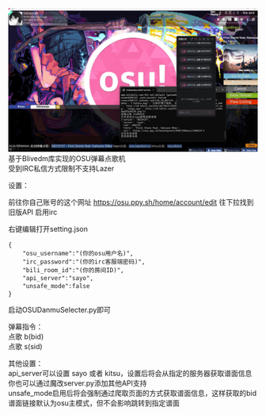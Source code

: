![效果演示](https://github.com/hiki8man/OSUDanmuSelecter/blob/main/image/preview.jpg)
基于Blivedm库实现的OSU弹幕点歌机  
受到IRC私信方式限制不支持Lazer


设置：

前往你自己账号的这个网址
https://osu.ppy.sh/home/account/edit
往下拉找到 旧版API 启用irc

右键编辑打开setting.json
```
{
    "osu_username":"(你的osu用户名)",
    "irc_password":"(你的irc客服端密码)",
    "bili_room_id":"(你的房间ID)",
    "api_server":"sayo",
    "unsafe_mode":false
}
```
启动OSUDanmuSelecter.py即可

弹幕指令：  
点歌 b(bid)  
点歌 s(sid)

其他设置：  
api_server可以设置 sayo 或者 kitsu，设置后将会从指定的服务器获取谱面信息  
你也可以通过魔改server.py添加其他API支持  
unsafe_mode启用后将会强制通过爬取页面的方式获取谱面信息，这样获取的bid谱面链接默认为osu主模式，但不会影响跳转到指定谱面  


